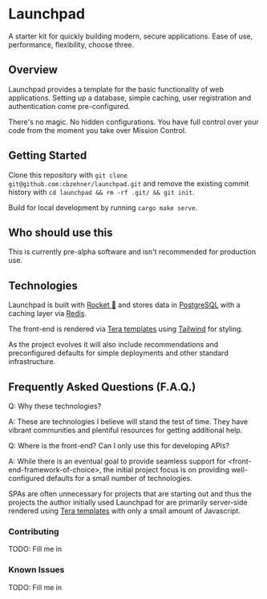 # Launchpad

A starter kit for quickly building modern, secure applications. Ease of use, performance, flexibility, choose three.

## Overview

Launchpad provides a template for the basic functionality of web applications. Setting up a database, simple caching, user registration and authentication come pre-configured.

There's no magic. No hidden configurations. You have full control over your code from the moment you take over Mission Control.

## Getting Started

Clone this repository with `git clone git@github.com:cbzehner/launchpad.git` and remove the existing commit history with `cd launchpad && rm -rf .git/ && git init`.

Build for local development by running `cargo make serve`.

## Who should use this

This is currently pre-alpha software and isn't recommended for production use.

## Technologies

Launchpad is built with [Rocket 🚀](http://rocket.rs/) and stores data in [PostgreSQL](https://www.postgresql.org/) with a caching layer via [Redis](https://redis.io/).

The front-end is rendered via [Tera templates](https://tera.netlify.app/) using [Tailwind](https://tailwindcss.com/) for styling.

As the project evolves it will also include recommendations and preconfigured defaults for simple deployments and other standard infrastructure.

## Frequently Asked Questions (F.A.Q.)

Q: Why these technologies?

A: These are technologies I believe will stand the test of time. They have vibrant communities and plentiful resources for getting additional help.

Q: Where is the front-end? Can I only use this for developing APIs?

A: While there is an eventual goal to provide seamless support for \<front-end-framework-of-choice>, the initial project focus is on providing well-configured defaults for a small number of technologies.

SPAs are often unnecessary for projects that are starting out and thus the projects the author initially used Launchpad for are primarily server-side rendered using [Tera templates](https://tera.netlify.app/docs/) with only a small amount of Javascript.

### Contributing

TODO: Fill me in

### Known Issues

TODO: Fill me in
